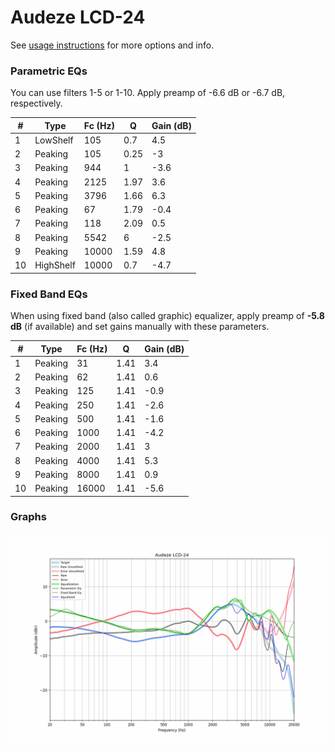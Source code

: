 # Audeze LCD-24
See [usage instructions](https://github.com/jaakkopasanen/AutoEq#usage) for more options and info.

### Parametric EQs
You can use filters 1-5 or 1-10. Apply preamp of -6.6 dB or -6.7 dB, respectively.

|   # | Type      |   Fc (Hz) |    Q |   Gain (dB) |
|-----|-----------|-----------|------|-------------|
|   1 | LowShelf  |       105 | 0.7  |         4.5 |
|   2 | Peaking   |       105 | 0.25 |        -3   |
|   3 | Peaking   |       944 | 1    |        -3.6 |
|   4 | Peaking   |      2125 | 1.97 |         3.6 |
|   5 | Peaking   |      3796 | 1.66 |         6.3 |
|   6 | Peaking   |        67 | 1.79 |        -0.4 |
|   7 | Peaking   |       118 | 2.09 |         0.5 |
|   8 | Peaking   |      5542 | 6    |        -2.5 |
|   9 | Peaking   |     10000 | 1.59 |         4.8 |
|  10 | HighShelf |     10000 | 0.7  |        -4.7 |

### Fixed Band EQs
When using fixed band (also called graphic) equalizer, apply preamp of **-5.8 dB** (if available) and set gains manually with these parameters.

|   # | Type    |   Fc (Hz) |    Q |   Gain (dB) |
|-----|---------|-----------|------|-------------|
|   1 | Peaking |        31 | 1.41 |         3.4 |
|   2 | Peaking |        62 | 1.41 |         0.6 |
|   3 | Peaking |       125 | 1.41 |        -0.9 |
|   4 | Peaking |       250 | 1.41 |        -2.6 |
|   5 | Peaking |       500 | 1.41 |        -1.6 |
|   6 | Peaking |      1000 | 1.41 |        -4.2 |
|   7 | Peaking |      2000 | 1.41 |         3   |
|   8 | Peaking |      4000 | 1.41 |         5.3 |
|   9 | Peaking |      8000 | 1.41 |         0.9 |
|  10 | Peaking |     16000 | 1.41 |        -5.6 |

### Graphs
![](./Audeze%20LCD-24.png)

